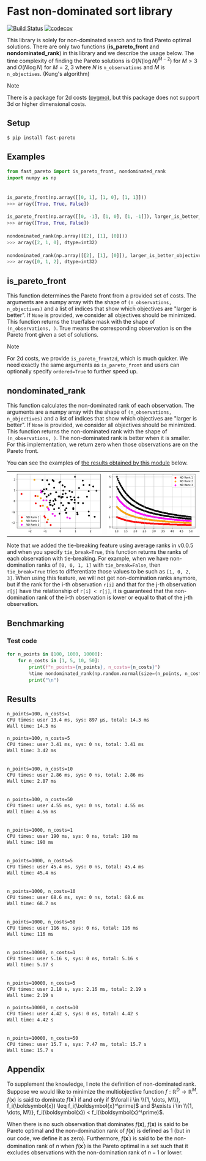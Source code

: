 # Fast non-dominated sort library

[![Build Status](https://github.com/nabenabe0928/fast-pareto/workflows/Functionality%20test/badge.svg?branch=main)](https://github.com/nabenabe0928/fast-pareto)
[![codecov](https://codecov.io/gh/nabenabe0928/fast-pareto/branch/main/graph/badge.svg?token=ZBJJ77IHI4)](https://codecov.io/gh/nabenabe0928/fast-pareto)

This library is solely for non-dominated search and to find Pareto optimal solutions.
There are only two functions (**is_pareto_front** and **nondominated_rank**) in this library and we describe the usage below.
The time complexity of finding the Pareto solutions is $O(N (\log N)^{M - 2})$ for $M > 3$ and $O(N\log N)$ for $M = 2, 3$ where $N$ is `n_observations` and $M$ is `n_objectives`. (Kung's algorithm)

> [!NOTE]
> There is a package for 2d costs ([pygmo](https://esa.github.io/pygmo2/)), but this package does not support 3d or higher dimensional costs.


## Setup

```shell
$ pip install fast-pareto
```

## Examples

```python
from fast_pareto import is_pareto_front, nondominated_rank
import numpy as np


is_pareto_front(np.array([[0, 1], [1, 0], [1, 1]]))
>>> array([True, True, False])

is_pareto_front(np.array([[0, -1], [1, 0], [1, -1]]), larger_is_better_objectives=[1])
>>> array([True, True, False])

nondominated_rank(np.array([[2], [1], [0]]))
>>> array([2, 1, 0], dtype=int32)

nondominated_rank(np.array([[2], [1], [0]]), larger_is_better_objectives=[0])
>>> array([0, 1, 2], dtype=int32)
```

## is_pareto_front

This function determines the Pareto front from a provided set of costs.
The arguments are a numpy array with the shape of `(n_observations, n_objectives)` and a list of indices that show which objectives are "larger is better".
If `None` is provided, we consider all objectives should be minimized.
This function returns the true/false mask with the shape of `(n_observations, )`.
True means the corresponding observation is on the Pareto front given a set of solutions.

> [!NOTE]
> For 2d costs, we provide `is_pareto_front2d`, which is much quicker.
> We need exactly the same arguments as `is_pareto_front` and users can optionally specify `ordered=True` to further speed up.

## nondominated_rank

This function calculates the non-dominated rank of each observation.
The arguments are a numpy array with the shape of `(n_observations, n_objectives)` and a list of indices that show which objectives are "larger is better".
If `None` is provided, we consider all objectives should be minimized.
This function returns the non-dominated rank with the shape of `(n_observations, )`.
The non-dominated rank is better when it is smaller.
For this implementation, we return zero when those observations are on the Pareto front.

You can see the examples of [the results obtained by this module](example/example_visualizations.ipynb) below.
<table>
    <tr>
        <td><img src="figs/nd-rank-gauss.png" alt=""></td>
        <td><img src="figs/nd-rank-inv.png" alt=""></td>
    </tr>
</table>

Note that we added the tie-breaking feature using average ranks in v0.0.5
and when you specify `tie_break=True`, this function returns the ranks of each observation
with tie-breaking.
For example, when we have non-domination ranks of `[0, 0, 1, 1]` with `tie_break=False`,
then `tie_break=True` tries to differentiate those values to be such as `[1, 0, 2, 3]`.
When using this feature, we will not get non-domination ranks anymore,
but if the rank for the i-th observation `r[i]` and that for the j-th observation `r[j]`
have the relationship of `r[i] < r[j]`, it is guaranteed that the non-domination rank
of the i-th observation is lower or equal to that of the j-th observation.

## Benchmarking
### Test code

```python
for n_points in [100, 1000, 10000]:
    for n_costs in [1, 5, 10, 50]:
        print(f"n_points={n_points}, n_costs={n_costs}")
        %time nondominated_rank(np.random.normal(size=(n_points, n_costs)))
        print("\n")
```

## Results

```shell
n_points=100, n_costs=1
CPU times: user 13.4 ms, sys: 897 µs, total: 14.3 ms
Wall time: 14.3 ms

n_points=100, n_costs=5
CPU times: user 3.41 ms, sys: 0 ns, total: 3.41 ms
Wall time: 3.42 ms


n_points=100, n_costs=10
CPU times: user 2.86 ms, sys: 0 ns, total: 2.86 ms
Wall time: 2.87 ms


n_points=100, n_costs=50
CPU times: user 4.55 ms, sys: 0 ns, total: 4.55 ms
Wall time: 4.56 ms


n_points=1000, n_costs=1
CPU times: user 190 ms, sys: 0 ns, total: 190 ms
Wall time: 190 ms


n_points=1000, n_costs=5
CPU times: user 45.4 ms, sys: 0 ns, total: 45.4 ms
Wall time: 45.4 ms


n_points=1000, n_costs=10
CPU times: user 68.6 ms, sys: 0 ns, total: 68.6 ms
Wall time: 68.7 ms


n_points=1000, n_costs=50
CPU times: user 116 ms, sys: 0 ns, total: 116 ms
Wall time: 116 ms


n_points=10000, n_costs=1
CPU times: user 5.16 s, sys: 0 ns, total: 5.16 s
Wall time: 5.17 s


n_points=10000, n_costs=5
CPU times: user 2.18 s, sys: 2.16 ms, total: 2.19 s
Wall time: 2.19 s

n_points=10000, n_costs=10
CPU times: user 4.42 s, sys: 0 ns, total: 4.42 s
Wall time: 4.42 s


n_points=10000, n_costs=50
CPU times: user 15.7 s, sys: 7.47 ms, total: 15.7 s
Wall time: 15.7 s
```

## Appendix

To supplement the knowledge, I note the definition of non-dominated rank.
Suppose we would like to minimize the multiobjective function $f: \mathbb{R}^D \rightarrow \mathbb{R}^M$. $f(\boldsymbol{x})$ is said to dominate $f(\boldsymbol{x}^\prime)$ if and only if $\forall i \in \\{1, \dots, M\\}, f_i(\boldsymbol{x}) \leq f_i(\boldsymbol{x}^\prime)$ and $\exists i \in \\{1, \dots, M\\}, f_i(\boldsymbol{x}) < f_i(\boldsymbol{x}^\prime)$.

When there is no such observation that dominates $f(\boldsymbol{x})$, $f(\boldsymbol{x})$ is said to be Pareto optimal and the non-domination rank of $f(\boldsymbol{x})$ is defined as 1 (but in our code, we define it as zero).
Furthermore, $f(\boldsymbol{x}^\prime)$ is said to be the non-domination rank of $n$ when $f(\boldsymbol{x}^\prime)$ is the Pareto optimal in a set such that it excludes observations with the non-domination rank of $n - 1$ or lower.
